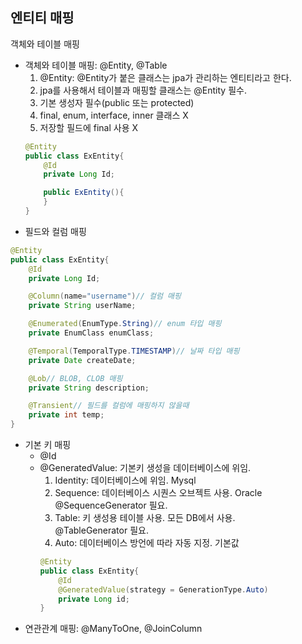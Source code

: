 ## 엔티티 매핑  
객체와 테이블 매핑    
- 객체와 테이블 매핑: @Entity, @Table   
    1. @Entity: @Entity가 붙은 클래스는 jpa가 관리하는 엔티티라고 한다. 
    2. jpa를 사용해서 테이블과 매핑할 클래스는 @Entity 필수.    
    3. 기본 생성자 필수(public 또는 protected)  
    4. final, enum, interface, inner 클래스 X    
    5. 저장할 필드에 final 사용 X   
    ```java
    @Entity
    public class ExEntity{
        @Id
        private Long Id;

        public ExEntity(){
        }
    }
    ```
- 필드와 컬럼 매핑  
```java
@Entity
public class ExEntity{
    @Id
    private Long Id;

    @Column(name="username")// 컬럼 매핑
    private String userName;

    @Enumerated(EnumType.String)// enum 타입 매핑
    private EnumClass enumClass;

    @Temporal(TemporalType.TIMESTAMP)// 날짜 타입 매핑
    private Date createDate;

    @Lob// BLOB, CLOB 매핑
    private String description;

    @Transient// 필드를 컬럼에 매핑하지 않을때
    private int temp;
}
```
- 기본 키 매핑     
    - @Id   
    - @GeneratedValue: 기본키 생성을 데이터베이스에 위임.   
        1. Identity: 데이터베이스에 위임. Mysql     
        2. Sequence: 데이터베이스 시퀀스 오브젝트 사용. Oracle      
            @SequenceGenerator 필요.    
        3. Table: 키 생성용 테이블 사용. 모든 DB에서 사용.  
            @TableGenerator 필요.   
        4. Auto: 데이터베이스 방언에 따라 자동 지정. 기본값     
        ```java
        @Entity
        public class ExEntity{
            @Id
            @GeneratedValue(strategy = GenerationType.Auto)
            private Long id;
        }
        ```
- 연관관계 매핑: @ManyToOne, @JoinColumn    